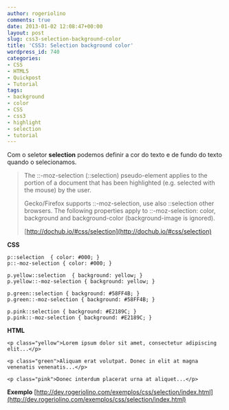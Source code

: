 ```yaml
---
author: rogeriolino
comments: true
date: 2013-01-02 12:08:47+00:00
layout: post
slug: css3-selection-background-color
title: 'CSS3: Selection background color'
wordpress_id: 740
categories:
- CSS
- HTML5
- Quickpost
- Tutorial
tags:
- background
- color
- CSS
- css3
- highlight
- selection
- tutorial
---
```


Com o seletor **selection** podemos definir a cor do texto e de fundo do texto quando o selecionamos.



<blockquote>
The ::-moz-selection (::selection) pseudo-element applies to the portion of a document that has been highlighted (e.g. selected with the mouse) by the user.

Gecko/Firefox supports ::-moz-selection, use also ::selection other browsers. The following properties apply to ::-moz-selection:  color, background and background-color (background-image is ignored).

[http://dochub.io/#css/selection](http://dochub.io/#css/selection)
</blockquote>



**CSS**


    
    
    p::selection  { color: #000; }
    p::-moz-selection { color: #000; }
    
    p.yellow::selection  { background: yellow; }
    p.yellow::-moz-selection { background: yellow; }
    
    p.green::selection { background: #58FF4B; }
    p.green::-moz-selection { background: #58FF4B; }
    
    p.pink::selection { background: #E2189C; }
    p.pink::-moz-selection { background: #E2189C; }
    



**HTML**

    
    
    <p class="yellow">Lorem ipsum dolor sit amet, consectetur adipiscing elit...</p>
    
    <p class="green">Aliquam erat volutpat. Donec in elit at magna venenatis venenatis...</p>
    
    <p class="pink">Donec interdum placerat urna at aliquet...</p>
    



**Exemplo**
[http://dev.rogeriolino.com/exemplos/css/selection/index.html](http://dev.rogeriolino.com/exemplos/css/selection/index.html)
